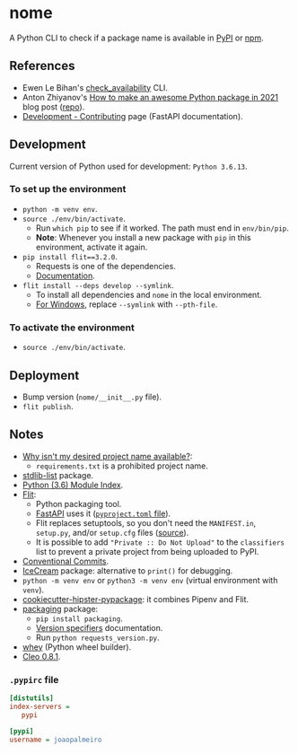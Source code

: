 # nome

A Python CLI to check if a package name is available in [PyPI](https://pypi.org/) or [npm](https://www.npmjs.com/).

## References

- Ewen Le Bihan's [check_availability](https://github.com/ewen-lbh/check-availability) CLI.
- Anton Zhiyanov's [How to make an awesome Python package in 2021](https://antonz.org/python-packaging/) blog post ([repo](https://github.com/nalgeon/podsearch-py)).
- [Development - Contributing](https://fastapi.tiangolo.com/contributing/) page (FastAPI documentation).

## Development

Current version of Python used for development: `Python 3.6.13`.

### To set up the environment

- `python -m venv env`.
- `source ./env/bin/activate`.
  - Run `which pip` to see if it worked. The path must end in `env/bin/pip`.
  - **Note**: Whenever you install a new package with `pip` in this environment, activate it again.
- `pip install flit==3.2.0`.
  - Requests is one of the dependencies.
  - [Documentation](https://github.com/takluyver/flit/tree/3.2.0).
- `flit install --deps develop --symlink`.
  - To install all dependencies and `nome` in the local environment.
  - [For Windows](https://flit.readthedocs.io/en/latest/cmdline.html#flit-install), replace `--symlink` with `--pth-file`.

### To activate the environment

- `source ./env/bin/activate`.

## Deployment

- Bump version (`nome/__init__.py` file).
- `flit publish`.

## Notes

- [Why isn't my desired project name available?](https://pypi.org/help/#project-name):
  - `requirements.txt` is a prohibited project name.
- [stdlib-list](https://github.com/jackmaney/python-stdlib-list) package.
- [Python (3.6) Module Index](https://docs.python.org/3.6/py-modindex.html).
- [Flit](https://flit.readthedocs.io/en/latest/):
  - Python packaging tool.
  - [FastAPI](https://github.com/tiangolo/fastapi) uses it ([`pyproject.toml` file](https://github.com/tiangolo/fastapi/blob/master/pyproject.toml)).
  - Flit replaces setuptools, so you don't need the `MANIFEST.in`, `setup.py`, and/or `setup.cfg` files ([source](https://github.com/scikit-hep/cookie)).
  - It is possible to add `"Private :: Do Not Upload"` to the `classifiers` list to prevent a private project from being uploaded to PyPI.
- [Conventional Commits](https://www.conventionalcommits.org/en/v1.0.0/).
- [IceCream](https://github.com/gruns/icecream) package: alternative to `print()` for debugging.
- `python -m venv env` or `python3 -m venv env` (virtual environment with `venv`).
- [cookiecutter-hipster-pypackage](https://github.com/frankie567/cookiecutter-hipster-pypackage): it combines Pipenv and Flit.
- [packaging](https://packaging.pypa.io/en/latest/) package:
  - `pip install packaging`.
  - [Version specifiers](https://packaging.pypa.io/en/latest/specifiers.html) documentation.
  - Run `python requests_version.py`.
- [whey](https://whey.readthedocs.io/en/latest/) (Python wheel builder).
- [Cleo 0.8.1](https://github.com/sdispater/cleo/tree/0.8.1).

### `.pypirc` file

```ini
[distutils]
index-servers =
   pypi

[pypi]
username = joaopalmeiro
```
